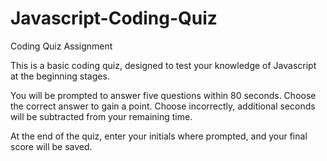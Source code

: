# Javascript-Coding-Quiz
Coding Quiz Assignment

This is a basic coding quiz, designed to test your knowledge of Javascript at the beginning stages.

You will be prompted to answer five questions within 80 seconds. Choose the correct answer to gain a point. Choose incorrectly, additional seconds will be subtracted from your remaining time.

At the end of the quiz, enter your initials where prompted, and your final score will be saved.

